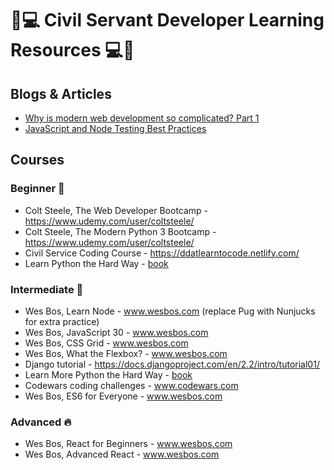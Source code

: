 
# 🔰💻 Civil Servant Developer Learning Resources 💻🔰

## Blogs & Articles

* [Why is modern web development so complicated? Part 1](https://www.vrk.dev/2019/07/11/why-is-modern-web-development-so-complicated-a-long-yet-hasty-explanation-part-1/)
* [JavaScript and Node Testing Best Practices](https://github.com/goldbergyoni/javascript-testing-best-practices/blob/master/readme.md)

## Courses

### Beginner 👶

* Colt Steele, The Web Developer Bootcamp - https://www.udemy.com/user/coltsteele/
* Colt Steele, The Modern Python 3 Bootcamp - https://www.udemy.com/user/coltsteele/
* Civil Service Coding Course - https://ddatlearntocode.netlify.com/
* Learn Python the Hard Way - [book](https://www.amazon.co.uk/Learn-Python-Hard-Way-Introduction/dp/0134692888/ref=pd_sim_14_2/259-2932589-9826438?_encoding=UTF8&pd_rd_i=0134692888&pd_rd_r=7e445ed2-9d27-4fe9-a993-b80baca3e763&pd_rd_w=CX9la&pd_rd_wg=Vdjwf&pf_rd_p=1b8636ae-4f21-4403-a813-e8849dd46de4&pf_rd_r=0KP9VXVBYZB1Y63ZMKA9&psc=1&refRID=0KP9VXVBYZB1Y63ZMKA9)

### Intermediate 👩

* Wes Bos, Learn Node - www.wesbos.com (replace Pug with Nunjucks for extra practice)
* Wes Bos, JavaScript 30 - www.wesbos.com
* Wes Bos, CSS Grid - www.wesbos.com
* Wes Bos, What the Flexbox? - www.wesbos.com
* Django tutorial - https://docs.djangoproject.com/en/2.2/intro/tutorial01/
* Learn More Python the Hard Way - [book](https://www.amazon.co.uk/Learn-More-Python-Hard-Way/dp/0134123484/ref=pd_bxgy_14_img_2/259-2932589-9826438?_encoding=UTF8&pd_rd_i=0134123484&pd_rd_r=2578a3af-cd09-472e-ab3c-a2d8b83d85df&pd_rd_w=6VY7l&pd_rd_wg=4Ie90&pf_rd_p=7a9d3b22-47b7-4932-be38-57f4219c3325&pf_rd_r=W7QGF06SKXHP5CJAFNXH&psc=1&refRID=W7QGF06SKXHP5CJAFNXH)
* Codewars coding challenges - www.codewars.com 
* Wes Bos, ES6 for Everyone - www.wesbos.com

### Advanced 🔥

* Wes Bos, React for Beginners - www.wesbos.com
* Wes Bos, Advanced React - www.wesbos.com
